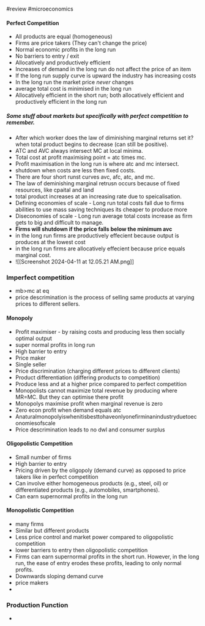 #review #microeconomics 
#### Perfect Competition
- All products are equal (homogeneous)
- Firms are price takers (They can't change the price)
- Normal economic profits in the long run
- No barriers to entry / exit
- Allocatively and productively efficient
- Increases of demand in the long run do not affect the price of an item
- If the long run supply curve is upward the industry has increasing costs
- In the long run the market price *never* changes
- average total cost is minimised in the long run
- Allocatively efficient in the short run; both allocatively efficient and productively efficient in the long run

##### Some stuff about markets but specifically with perfect competition to remember.
- After which worker does the law of diminishing marginal returns set it? when total product begins to decrease (can still be positive).
- ATC and AVC always intersect MC at local minima.
- Total cost at profit maximising point = atc times mc.
- Profit maximisation in the long run is where atc and mc intersect.
- shutdown when costs are less then fixed costs. 
- There are four short runst curves avc, afc, atc, and mc.
- The law of deminishing marginal retrusn occurs because of fixed resources, like cpaital and land 
- total product increases at an increasing rate due to speicalisation.
- Defining economies of scale - Long run total costs fall due to firms abilities to use mass saving techniques its cheaper to produce more
- Diseconomies of scale - Long run average total costs increase as firm gets to big and difficult to manage.
- **Firms will shutdown if the price falls below the minimum avc**
- in the long run firms are productively effecient because output is produces at the lowest cost
- in the long run firms are allocatively effecient because price equals marginal cost.
- ![[Screenshot 2024-04-11 at 12.05.21 AM.png]]

### Imperfect competition
- mb>mc at eq
- price descrimination is the process of selling same products at varying prices to different sellers.
#### Monopoly
- Profit maximiser - by raising costs and producing less then socially optimal output
- super normal profits in long run
- High barrier to entry
- Price maker
- Single seller
- Price discrimination (charging different prices to different clients)
- Product differentiation (differing products to competition)
- Produce less and at a higher price compared to perfect competition
- Monopolists cannot maximize total revenue by producing where MR=MC. But they can optimise there profit
- Monopolys maximise profit when marginal revenue is zero
- Zero econ profit when demand equals atc
- Anaturalmonopolyiswhenitisbesttohaveonlyonefirminanindustryduetoeconomiesofscale
- Price descrimination leads to no dwl and consumer surplus 
#### Oligopolistic Competition
- Small number of firms
- High barrier to entry
- Pricing driven by the oligopoly (demand curve) as opposed to price takers like in perfect competition
- Can involve either homogeneous products (e.g., steel, oil) or differentiated products (e.g., automobiles, smartphones).
- Can earn supernormal profits in the long run
#### Monopolistic Competition
- many firms
- Similar but different products
- Less price control and market power compared to oligopolistic competition
- lower barriers to entry then oligopolistic competition
- Firms can earn supernormal profits in the short run. However, in the long run, the ease of entry erodes these profits, leading to only normal profits.
- Downwards sloping demand curve
- price makers
- 

### Production Function
- 